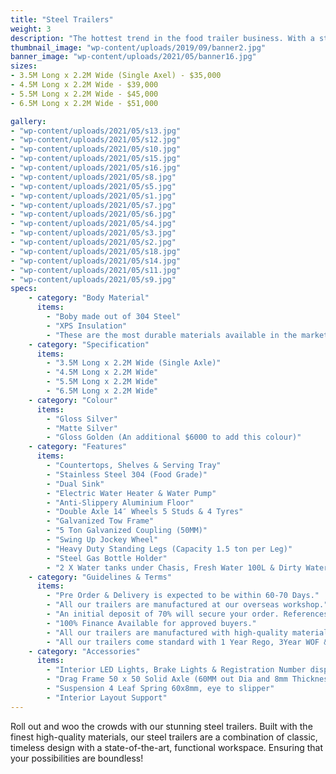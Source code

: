 ```yaml
---
title: "Steel Trailers"
weight: 3
description: "The hottest trend in the food trailer business. With a stunning and trendy retro design, our builds offer top-of-the-line amenities, safety and reliability."
thumbnail_image: "wp-content/uploads/2019/09/banner2.jpg"
banner_image: "wp-content/uploads/2021/05/banner16.jpg"
sizes:
- 3.5M Long x 2.2M Wide (Single Axel) - $35,000
- 4.5M Long x 2.2M Wide - $39,000
- 5.5M Long x 2.2M Wide - $45,000
- 6.5M Long x 2.2M Wide - $51,000

gallery:
- "wp-content/uploads/2021/05/s13.jpg"
- "wp-content/uploads/2021/05/s12.jpg"
- "wp-content/uploads/2021/05/s10.jpg"
- "wp-content/uploads/2021/05/s15.jpg"
- "wp-content/uploads/2021/05/s16.jpg"
- "wp-content/uploads/2021/05/s8.jpg"
- "wp-content/uploads/2021/05/s5.jpg"
- "wp-content/uploads/2021/05/s1.jpg"
- "wp-content/uploads/2021/05/s7.jpg"
- "wp-content/uploads/2021/05/s6.jpg"
- "wp-content/uploads/2021/05/s4.jpg"
- "wp-content/uploads/2021/05/s3.jpg"
- "wp-content/uploads/2021/05/s2.jpg"
- "wp-content/uploads/2021/05/s18.jpg"
- "wp-content/uploads/2021/05/s14.jpg"
- "wp-content/uploads/2021/05/s11.jpg"
- "wp-content/uploads/2021/05/s9.jpg"
specs:
    - category: "Body Material"
      items:
        - "Boby made out of 304 Steel"
        - "XPS Insulation"
        - "These are the most durable materials available in the market. Light in weight and extremely strong."
    - category: "Specification"
      items:
        - "3.5M Long x 2.2M Wide (Single Axle)"
        - "4.5M Long x 2.2M Wide"
        - "5.5M Long x 2.2M Wide"
        - "6.5M Long x 2.2M Wide"
    - category: "Colour"
      items:
        - "Gloss Silver"
        - "Matte Silver"
        - "Gloss Golden (An additional $6000 to add this colour)"
    - category: "Features"
      items:
        - "Countertops, Shelves & Serving Tray"
        - "Stainless Steel 304 (Food Grade)"
        - "Dual Sink"
        - "Electric Water Heater & Water Pump"
        - "Anti-Slippery Aluminium Floor"
        - "Double Axle 14″ Wheels 5 Studs & 4 Tyres"
        - "Galvanized Tow Frame"
        - "5 Ton Galvanized Coupling (50MM)"
        - "Swing Up Jockey Wheel"
        - "Heavy Duty Standing Legs (Capacity 1.5 ton per Leg)"
        - "Steel Gas Bottle Holder"
        - "2 X Water tanks under Chasis, Fresh Water 100L & Dirty Water 100L"
    - category: "Guidelines & Terms"
      items:
        - "Pre Order & Delivery is expected to be within 60-70 Days."
        - "All our trailers are manufactured at our overseas workshop."
        - "An initial deposit of 70% will secure your order. References are available upon requests."
        - "100% Finance Available for approved buyers."
        - "All our trailers are manufactured with high-quality materials and undergo stringent quality checks"
        - "All our trailers come standard with 1 Year Rego, 3Year WOF & 4 Year EWOF"
    - category: "Accessories"
      items:
        - "Interior LED Lights, Brake Lights & Registration Number display light"
        - "Drag Frame 50 x 50 Solid Axle (60MM out Dia and 8mm Thickness) with Override Brakes."
        - "Suspension 4 Leaf Spring 60x8mm, eye to slipper"
        - "Interior Layout Support"
---
```


Roll out and woo the crowds with our stunning steel trailers. Built with the finest high-quality materials, our steel trailers are a combination of classic, timeless design with a state-of-the-art, functional workspace. Ensuring that your possibilities are boundless!